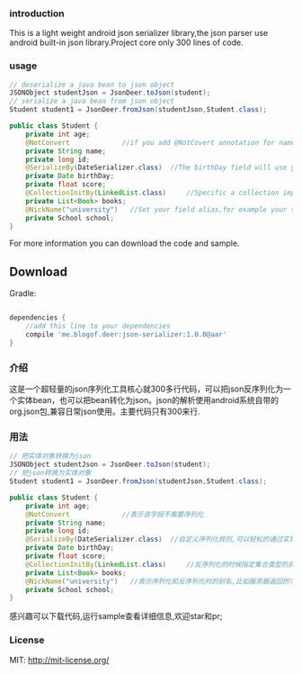 ### introduction

This is a light weight android json serializer library,the json parser use android built-in json library.Project core only 300 lines of code.
### usage
   
```java
// deserialize a java bean to json object 
JSONObject studentJson = JsonDeer.toJson(student);
// serialize a java bean from json object
Student student1 = JsonDeer.fromJson(studentJson,Student.class);
```
  
```java
public class Student {
    private int age;
    @NotConvert             //if you add @NotCovert annotation for name field,the field will not be  serialized.
    private String name;
    private long id;
    @SerializeBy(DateSerializer.class)  //The birthDay field will use your custom Serializer class to process the data.
    private Date birthDay;
    private float score;
    @CollectionInitBy(LinkedList.class)     //Specific a collection implement class,if you don't do it,this filed will deserialize by ArrayList.
    private List<Book> books;
    @NickName("university")   //Set your field alias,for example your server response json field named university.
    private School school;
}
```

For more information you can download the code and sample.


Download
--------

Gradle:

```groovy

dependencies {
    //add this line to your dependencies
    compile 'me.blogof.deer:json-serializer:1.0.0@aar'
}

```


### 介绍

这是一个超轻量的json序列化工具核心就300多行代码，可以把json反序列化为一个实体bean，也可以把bean转化为json。json的解析使用android系统自带的org.json包,兼容日常json使用。主要代码只有300来行.

### 用法
   
```java
// 把实体对象转换为json
JSONObject studentJson = JsonDeer.toJson(student);
// 把json转换为实体对象
Student student1 = JsonDeer.fromJson(studentJson,Student.class);
```
  
```java
public class Student {
    private int age;
    @NotConvert             //表示该字段不需要序列化
    private String name;
    private long id;
    @SerializeBy(DateSerializer.class)  //自定义序列化规则,可以轻松的通过实现Serializer接口自定义规则
    private Date birthDay;
    private float score;
    @CollectionInitBy(LinkedList.class)     //反序列化的时候指定集合类型的具体实现类型,如果不指定,所有集合类型默认会使用ArrayList
    private List<Book> books;
    @NickName("university")   //表示序列化和反序列化时的别名,比如服务器返回的字段是university 本地字段是school
    private School school;
}
```

感兴趣可以下载代码,运行sample查看详细信息,欢迎star和pr;

### License
   
MIT: http://mit-license.org/
